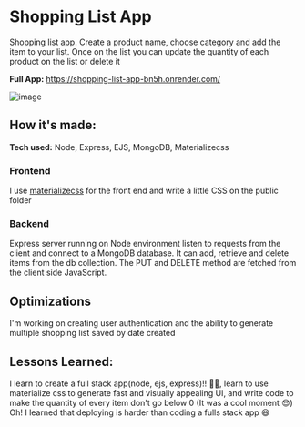 # Shopping List App
Shopping list app. Create a product name, choose category and add the item to your list. Once on the list you can update the quantity of each product on the list or delete it

**Full App:** https://shopping-list-app-bn5h.onrender.com/

![image](https://github.com/PatricioMena/shopping-list-crud-app/assets/89497069/db5e1284-3a7c-4c53-8d31-915c215e5031)

## How it's made:
**Tech used:** Node, Express, EJS, MongoDB, Materializecss 

### Frontend 
I use [materializecss](https://materializecss.com/) for the front end and write a little CSS on the public folder

### Backend
Express server running on Node environment listen to requests from the client and connect to a MongoDB database. It can add, retrieve and delete items from the db collection. The PUT and DELETE method are fetched from the client side JavaScript.

## Optimizations
I'm working on creating user authentication and the ability to generate multiple shopping list saved by date created 

## Lessons Learned: 
I learn to create a full stack app(node, ejs, express)!! 🤯🤯, learn to use materialize css to generate fast and visually appealing UI, and write code to make the quantity of every item don't go below 0 (It was a cool moment 😎) Oh! I learned that deploying is harder than coding a fulls stack app 😆

